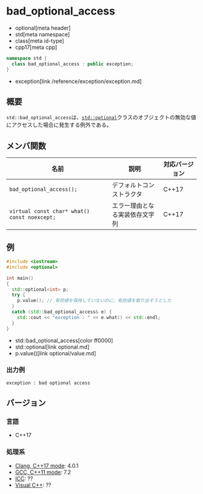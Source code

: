 # bad_optional_access
* optional[meta header]
* std[meta namespace]
* class[meta id-type]
* cpp17[meta cpp]

```cpp
namespace std {
  class bad_optional_access : public exception;
}
```
* exception[link /reference/exception/exception.md]

## 概要
`std::bad_optional_access`は、[`std::optional`](/reference/optional/optional.md)クラスのオブジェクトの無効な値にアクセスした場合に発生する例外である。


## メンバ関数

| 名前 | 説明 | 対応バージョン |
|------|------|----------------|
| `bad_optional_access();` | デフォルトコンストラクタ | C++17 |
| `virtual const char* what() const noexcept;` | エラー理由となる実装依存文字列 | C++17 |


## 例
```cpp
#include <iostream>
#include <optional>

int main()
{
  std::optional<int> p;
  try {
    p.value(); // 有効値を保持していないのに、有効値を取り出そうとした
  }
  catch (std::bad_optional_access& e) {
    std::cout << "exception : " << e.what() << std::endl;
  }
}
```
* std::bad_optional_access[color ff0000]
* std::optional[link optional.md]
* p.value()[link optional/value.md]

### 出力例
```
exception : bad optional access
```

## バージョン
### 言語
- C++17

### 処理系
- [Clang, C++17 mode](/implementation.md#clang): 4.0.1
- [GCC, C++11 mode](/implementation.md#gcc): 7.2
- [ICC](/implementation.md#icc): ??
- [Visual C++](/implementation.md#visual_cpp): ??
